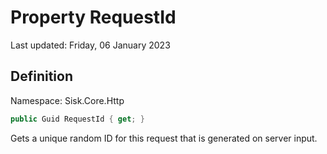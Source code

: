# Property RequestId
Last updated: Friday, 06 January 2023

## Definition
Namespace: Sisk.Core.Http

```csharp
public Guid RequestId { get; }
```

Gets a unique random ID for this request that is generated on server input.

